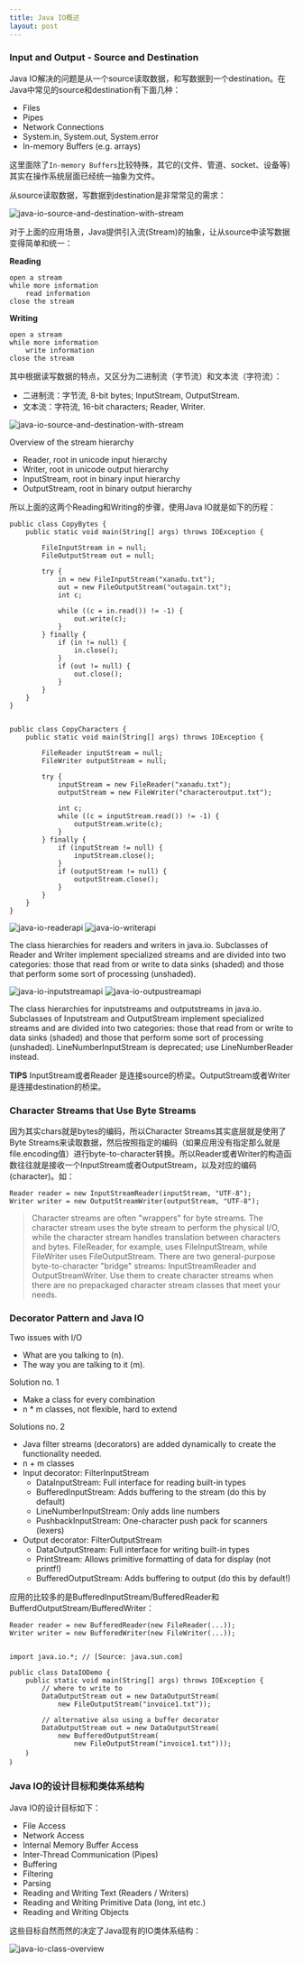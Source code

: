 ```yaml
---
title: Java IO概述
layout: post
---
```


### Input and Output - Source and Destination


Java IO解决的问题是从一个source读取数据，和写数据到一个destination。在Java中常见的source和destination有下面几种：

* Files
* Pipes
* Network Connections
* System.in, System.out, System.error
* In-memory Buffers (e.g. arrays)


这里面除了`In-memory Buffers`比较特殊，其它的(文件、管道、socket、设备等)其实在操作系统层面已经统一抽象为文件。


从source读取数据，写数据到destination是非常常见的需求：

![java-io-source-and-destination-with-stream](/media/images/java-io-source-and-destination.png)


对于上面的应用场景，Java提供引入流(Stream)的抽象，让从source中读写数据变得简单和统一：

**Reading**

	open a stream
	while more information
	    read information
	close the stream


**Writing**

	open a stream
	while more information
	    write information
	close the stream


其中根据读写数据的特点，又区分为二进制流（字节流）和文本流（字符流）：

* 二进制流：字节流, 8-bit bytes; InputStream, OutputStream.
* 文本流：字符流, 16-bit characters; Reader, Writer.

![java-io-source-and-destination-with-stream](/media/images/java-io-source-and-destination-with-stream.png)

Overview of the stream hierarchy

* Reader, root in unicode input hierarchy
* Writer, root in unicode output hierarchy
* InputStream, root in binary input hierarchy
* OutputStream, root in binary output hierarchy

所以上面的这两个Reading和Writing的步骤，使用Java IO就是如下的历程：

	public class CopyBytes {
	    public static void main(String[] args) throws IOException {

	        FileInputStream in = null;
	        FileOutputStream out = null;

	        try {
	            in = new FileInputStream("xanadu.txt");
	            out = new FileOutputStream("outagain.txt");
	            int c;

	            while ((c = in.read()) != -1) {
	                out.write(c);
	            }
	        } finally {
	            if (in != null) {
	                in.close();
	            }
	            if (out != null) {
	                out.close();
	            }
	        }
	    }
	}


	public class CopyCharacters {
	    public static void main(String[] args) throws IOException {

	        FileReader inputStream = null;
	        FileWriter outputStream = null;

	        try {
	            inputStream = new FileReader("xanadu.txt");
	            outputStream = new FileWriter("characteroutput.txt");

	            int c;
	            while ((c = inputStream.read()) != -1) {
	                outputStream.write(c);
	            }
	        } finally {
	            if (inputStream != null) {
	                inputStream.close();
	            }
	            if (outputStream != null) {
	                outputStream.close();
	            }
	        }
	    }
	}


![java-io-readerapi](/media/images/java-io-readerapi.gif)
![java-io-writerapi](/media/images/java-io-writerapi.gif)

The class hierarchies for readers and writers in java.io. Subclasses of Reader and Writer implement specialized streams and are divided into two categories: those that read from or write to data sinks (shaded) and those that perform some sort of processing (unshaded).

![java-io-inputstreamapi](/media/images/java-io-inputstreamapi.gif)
![java-io-outpustreamapi](/media/images/java-io-outpustreamapi.gif)

The class hierarchies for inputstreams and outputstreams in java.io. Subclasses of Inputstream and OutputStream implement specialized streams and are divided into two categories: those that read from or write to data sinks (shaded) and those that perform some sort of processing (unshaded). LineNumberInputStream is deprecated; use LineNumberReader instead.

**TIPS** InputStream或者Reader 是连接source的桥梁。OutputStream或者Writer是连接destination的桥梁。


### Character Streams that Use Byte Streams

因为其实chars就是bytes的编码，所以Character Streams其实底层就是使用了Byte Streams来读取数据，然后按照指定的编码（如果应用没有指定那么就是file.encoding值）进行byte-to-character转换。所以Reader或者Writer的构造函数往往就是接收一个InputStream或者OutputStream，以及对应的编码(character)。如：

	Reader reader = new InputStreamReader(inputStream, "UTF-8");
	Writer writer = new OutputStreamWriter(outputStream, "UTF-8");


> Character streams are often "wrappers" for byte streams. The character stream uses the byte stream to perform the physical I/O, while the character stream handles translation between characters and bytes. FileReader, for example, uses FileInputStream, while FileWriter uses FileOutputStream.
> There are two general-purpose byte-to-character "bridge" streams: InputStreamReader and OutputStreamWriter. Use them to create character streams when there are no prepackaged character stream classes that meet your needs. 


### Decorator Pattern and Java IO

Two issues with I/O

* What are you talking to (n).
* The way you are talking to it (m).

Solution no. 1

* Make a class for every combination 
* n * m classes, not flexible, hard to extend

Solutions no. 2

* Java filter streams (decorators) are added dynamically to create the 
functionality needed.
* n + m classes
* Input decorator: FilterInputStream
	* DataInputStream: Full interface for reading built-in types 
	* BufferedInputStream: Adds buffering to the stream (do this by default)
	* LineNumberInputStream: Only adds line numbers
	* PushbackInputStream: One-character push pack for scanners (lexers)
* Output decorator: FilterOutputStream
	* DataOutputStream: Full interface for writing built-in types
	* PrintStream: Allows primitive formatting of data for display (not printf!)
	* BufferedOutputStream: Adds buffering to output (do this by default!)


应用的比较多的是BufferedInputStream/BufferedReader和BufferdOutputStream/BufferedWriter：

	Reader reader = new BufferedReader(new FileReader(...));
	Writer writer = new BufferedWriter(new FileWriter(...));


    import java.io.*; // [Source: java.sun.com]

	public class DataIODemo {
		public static void main(String[] args) throws IOException {
			// where to write to
			DataOutputStream out = new DataOutputStream(
				new FileOutputStream("invoice1.txt"));

			// alternative also using a buffer decorator
			DataOutputStream out = new DataOutputStream(
				new BufferedOutputStream(
					new FileOutputStream("invoice1.txt")));
		｝
	｝


### Java IO的设计目标和类体系结构

Java IO的设计目标如下：

* File Access
* Network Access
* Internal Memory Buffer Access
* Inter-Thread Communication (Pipes)
* Buffering
* Filtering
* Parsing
* Reading and Writing Text (Readers / Writers)
* Reading and Writing Primitive Data (long, int etc.)
* Reading and Writing Objects

这些目标自然而然的决定了Java现有的IO类体系结构：

![java-io-class-overview](/media/images/java-io-class-overview.png)


